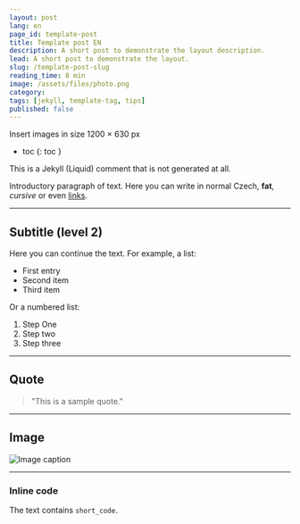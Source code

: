 ```yaml
---
layout: post
lang: en
page_id: template-post
title: Template post EN
description: A short post to demonstrate the layout description.
lead: A short post to demonstrate the layout.
slug: /template-post-slug
reading_time: 8 min
image: /assets/files/photo.png
category: 
tags: [jekyll, template-tag, tips]
published: false
---
```


Insert images in size 1200 × 630 px

- toc
{: toc }




This is a Jekyll (Liquid) comment that is not generated at all.


Introductory paragraph of text. Here you can write in normal Czech, **fat**, _cursive_ or even [links](https://example.com).

---

## Subtitle (level 2)

Here you can continue the text. For example, a list:

- First entry
- Second item
- Third item

Or a numbered list:

1. Step One
2. Step two
3. Step three

---

## Quote

> "This is a sample quote."

---

## Image

![Image caption](/assets/files/images/photo..png)

---

### Inline code
The text contains `short_code`.
